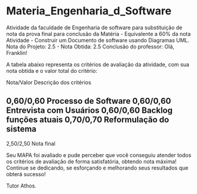 # Materia_Engenharia_d_Software
Atividade da faculdade de Engenharia de software para substituição de nota da prova final para conclusão da Matéria - Equivalente a 60% da nota
Atividade - Construir um Documento de software usando Diagramas UML. Nota do Projeto: 2.5 - Nota Obtida: 2.5
Conclusão do professor:
Olá, Franklin!

A tabela abaixo representa os critérios de avaliação da atividade, com sua nota obtida e o valor total do critério:

Nota/Valor    Descrição dos critérios

0,60/0,60      Processo de Software
0,60/0,60      Entrevista com Usuários
0,60/0,60      Backlog funções atuais
0,70/0,70      Reformulação do sistema
-----------
2,50/2,50      Nota final

Seu MAPA foi avaliado e pude perceber que você conseguiu atender todos os critérios de avaliação de forma satisfatória, obtendo nota máxima! Continue se dedicando, se esforçando e melhorando seus resultados que obterá sucesso!


Tutor Athos.
